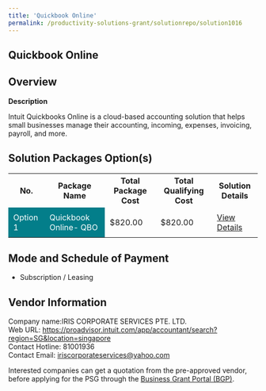 ```yaml
---
title: 'Quickbook Online'
permalink: /productivity-solutions-grant/solutionrepo/solution1016
---
```


## Quickbook Online

## Overview

**Description**

Intuit Quickbooks Online is a cloud-based accounting solution that helps small businesses manage their accounting, incoming, expenses, invoicing, payroll, and more.

## Solution Packages Option(s)

<table>
<tr>
<th><b>No.</b></th>
<th><b>Package Name</b></th>
<th><b>Total Package Cost</b></th>
<th><b>Total Qualifying Cost</b></th>
<th><b>Solution Details</b></th>
</tr>
<tr>
<td style='padding: 10px; background-color: #037E8A; color: #FFFFFF;'>Option 1</td>
<td style='padding: 10px; background-color: #037E8A; color: #FFFFFF;'>Quickbook Online- QBO</td>
<td style='padding: 10px;'>$820.00</td>
<td style='padding: 10px;'>$820.00</td>
<td style='padding: 10px;'><a href='/images/psg/IRIS_CORPORATE_Quickbook_Online_DesensitisedPart1.pdf' target='_blank'>View Details</a></td>
</tr>
</table>

## Mode and Schedule of Payment

 - Subscription / Leasing

## Vendor Information

 Company name:IRIS CORPORATE SERVICES PTE. LTD.<br>Web URL: https://proadvisor.intuit.com/app/accountant/search?region=SG&location=singapore <br>Contact Hotline: 81001936 <br>Contact Email: iriscorporateservices@yahoo.com

Interested companies can get a quotation from the pre-approved vendor, before applying for the PSG through the <a href='https://www.businessgrants.gov.sg/' target='_blank' rel='noopener'>Business Grant Portal (BGP)</a>.

<script src="/jquery/resize-tables.js"></script>
